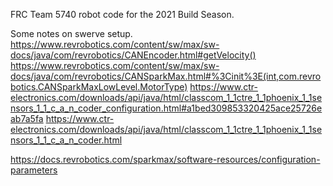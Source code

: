 FRC Team 5740 robot code for the 2021 Build Season.


Some notes on swerve setup.
https://www.revrobotics.com/content/sw/max/sw-docs/java/com/revrobotics/CANEncoder.html#getVelocity()
https://www.revrobotics.com/content/sw/max/sw-docs/java/com/revrobotics/CANSparkMax.html#%3Cinit%3E(int,com.revrobotics.CANSparkMaxLowLevel.MotorType)
https://www.ctr-electronics.com/downloads/api/java/html/classcom_1_1ctre_1_1phoenix_1_1sensors_1_1_c_a_n_coder_configuration.html#a1bed309853320425ace25726eab7a5fa
https://www.ctr-electronics.com/downloads/api/java/html/classcom_1_1ctre_1_1phoenix_1_1sensors_1_1_c_a_n_coder.html

https://docs.revrobotics.com/sparkmax/software-resources/configuration-parameters
